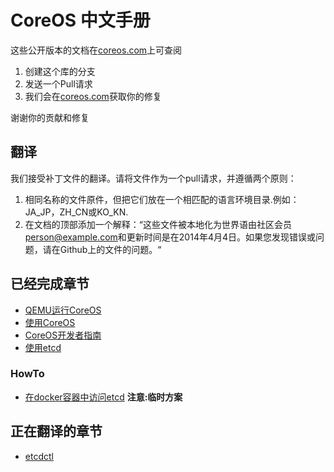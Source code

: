 # CoreOS 中文手册

这些公开版本的文档在[coreos.com](http://coreos.com/docs/)上可查阅

1. 创建这个库的分支
2. 发送一个Pull请求
3. 我们会在[coreos.com](http://coreos.com)获取你的修复

谢谢你的贡献和修复


## 翻译  
我们接受补丁文件的翻译。请将文件作为一个pull请求，并遵循两个原则：
1. 相同名称的文件原件，但把它们放在一个相匹配的语言环境目录.例如：JA\_JP，ZH\_CN或KO\_KN.   
2. 在文档的顶部添加一个解释：“这些文件被本地化为世界语由社区会员<person@example.com>和更新时间是在2014年4月4日。如果您发现错误或问题，请在Github上的文件的问题。“  


## 已经完成章节
* [QEMU运行CoreOS](qemu/index.md)
* [使用CoreOS](using-coreos/index.md)
* [CoreOS开发者指南](sdk/index.md)
* [使用etcd](etcd/README.md)    

### HowTo  
* [在docker容器中访问etcd](howto/howto_access_etcd.md)  **注意:临时方案**  


## 正在翻译的章节  
* [etcdctl](etcdctl/index.md)  


